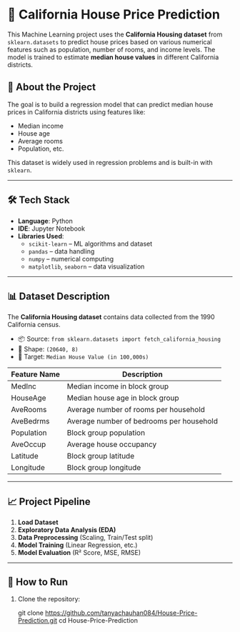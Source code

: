 # 🏡 California House Price Prediction

This Machine Learning project uses the **California Housing dataset** from `sklearn.datasets` to predict house prices based on various numerical features such as population, number of rooms, and income levels. The model is trained to estimate **median house values** in different California districts.




## 📖 About the Project

The goal is to build a regression model that can predict median house prices in California districts using features like:
- Median income
- House age
- Average rooms
- Population, etc.

This dataset is widely used in regression problems and is built-in with `sklearn`.

---

## 🛠 Tech Stack

- **Language**: Python
- **IDE**: Jupyter Notebook
- **Libraries Used**:
  - `scikit-learn` – ML algorithms and dataset
  - `pandas` – data handling
  - `numpy` – numerical computing
  - `matplotlib`, `seaborn` – data visualization

---

## 📊 Dataset Description

The **California Housing dataset** contains data collected from the 1990 California census.

- 📦 Source: `from sklearn.datasets import fetch_california_housing`
- 📐 Shape: `(20640, 8)`
- 🎯 Target: `Median House Value (in 100,000s)`

| Feature Name        | Description                             |
|---------------------|-----------------------------------------|
| MedInc              | Median income in block group            |
| HouseAge            | Median house age in block group         |
| AveRooms            | Average number of rooms per household   |
| AveBedrms           | Average number of bedrooms per household|
| Population          | Block group population                  |
| AveOccup            | Average house occupancy                 |
| Latitude            | Block group latitude                    |
| Longitude           | Block group longitude                   |

---

## 📈 Project Pipeline

1. **Load Dataset**
2. **Exploratory Data Analysis (EDA)**
3. **Data Preprocessing** (Scaling, Train/Test split)
4. **Model Training** (Linear Regression, etc.)
5. **Model Evaluation** (R² Score, MSE, RMSE)


---

## 🧪 How to Run

1. Clone the repository:
 
   git clone https://github.com/tanyachauhan084/House-Price-Prediction.git
   cd House-Price-Prediction
